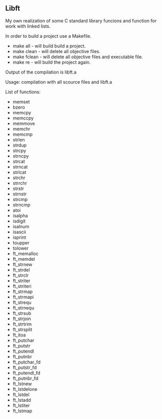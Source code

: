 ## Libft

My own realization of some C standard library funcions and function for work with linked lists.

In order to build a project use a Makefile.
* make all  - will build build a project.
* make clean - will delete all objective files.
* make fclean - will delete all objective files and executable file.
* make re - will build the project again.

Output of the compilation is libft.a

Usage: compilation with all scource files and libft.a

List of functions:

* memset
* bzero
* memcpy
* memccpy
* memmove
* memchr
* memcmp
* strlen
* strdup
* strcpy
* strncpy
* strcat
* strncat
* strlcat
* strchr
* strrchr
* strstr
* strnstr
* strcmp
* strncmp
* atoi
* isalpha
* isdigit
* isalnum
* isascii
* isprint
* toupper
* tolower
* ft_memalloc
* ft_memdel
* ft_strnew
* ft_strdel
* ft_strclr
* ft_striter
* ft_striteri
* ft_strmap
* ft_strmapi
* ft_strequ
* ft_strnequ
* ft_strsub
* ft_strjoin
* ft_strtrim
* ft_strsplit
* ft_itoa
* ft_putchar
* ft_putstr
* ft_putendl
* ft_putnbr
* ft_putchar_fd
* ft_putstr_fd
* ft_putendl_fd
* ft_putnbr_fd
* ft_lstnew
* ft_lstdelone
* ft_lstdel
* ft_lstadd
* ft_lstiter
* ft_lstmap
